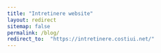 ```yaml
---
title: "Intretinere website"
layout: redirect
sitemap: false
permalink: /blog/
redirect_to:  "https://intretinere.costiui.net/"
---
```

